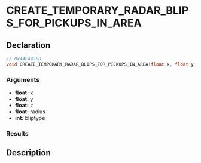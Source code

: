 # CREATE_TEMPORARY_RADAR_BLIPS_FOR_PICKUPS_IN_AREA

## Declaration
```cpp
// 0x44EA47BB
void CREATE_TEMPORARY_RADAR_BLIPS_FOR_PICKUPS_IN_AREA(float x, float y, float z, float radius, int bliptype);
```

### Arguments
- **float:** x
- **float:** y
- **float:** z
- **float:** radius
- **int:** bliptype

### Results

## Description
